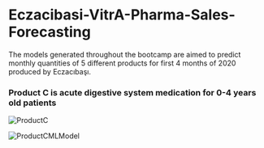 # Eczacibasi-VitrA-Pharma-Sales-Forecasting

The models generated throughout the bootcamp are aimed to predict monthly quantities of 5 different products for first 4 months of 2020 produced by Eczacıbaşı.

### Product C is acute digestive system medication for 0-4 years old patients

![ProductC](https://user-images.githubusercontent.com/70916991/147698286-40dc3a5b-96d0-4f96-8b65-610099afe0b5.png)

![ProductCMLModel](https://user-images.githubusercontent.com/70916991/147698292-5a6d9d6a-12de-450a-ae09-87af4ffcb252.png)
